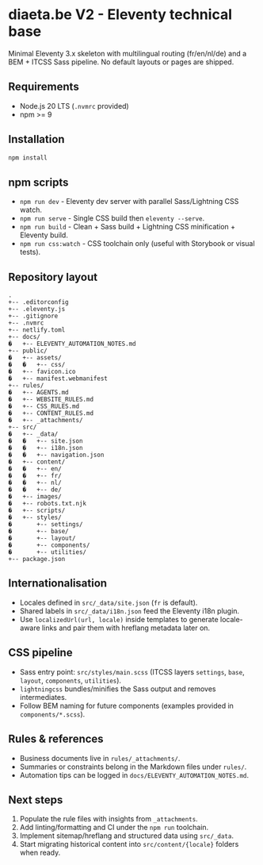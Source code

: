 # diaeta.be V2 - Eleventy technical base

Minimal Eleventy 3.x skeleton with multilingual routing (fr/en/nl/de) and a BEM + ITCSS Sass pipeline. No default layouts or pages are shipped.

## Requirements

- Node.js 20 LTS (`.nvmrc` provided)
- npm >= 9

## Installation

```bash
npm install
```

## npm scripts

- `npm run dev` - Eleventy dev server with parallel Sass/Lightning CSS watch.
- `npm run serve` - Single CSS build then `eleventy --serve`.
- `npm run build` - Clean + Sass build + Lightning CSS minification + Eleventy build.
- `npm run css:watch` - CSS toolchain only (useful with Storybook or visual tests).

## Repository layout

```
.
+-- .editorconfig
+-- .eleventy.js
+-- .gitignore
+-- .nvmrc
+-- netlify.toml
+-- docs/
�   +-- ELEVENTY_AUTOMATION_NOTES.md
+-- public/
�   +-- assets/
�   �   +-- css/
�   +-- favicon.ico
�   +-- manifest.webmanifest
+-- rules/
�   +-- AGENTS.md
�   +-- WEBSITE_RULES.md
�   +-- CSS_RULES.md
�   +-- CONTENT_RULES.md
�   +-- _attachments/
+-- src/
�   +-- _data/
�   �   +-- site.json
�   �   +-- i18n.json
�   �   +-- navigation.json
�   +-- content/
�   �   +-- en/
�   �   +-- fr/
�   �   +-- nl/
�   �   +-- de/
�   +-- images/
�   +-- robots.txt.njk
�   +-- scripts/
�   +-- styles/
�       +-- settings/
�       +-- base/
�       +-- layout/
�       +-- components/
�       +-- utilities/
+-- package.json
```

## Internationalisation

- Locales defined in `src/_data/site.json` (`fr` is default).
- Shared labels in `src/_data/i18n.json` feed the Eleventy i18n plugin.
- Use `localizedUrl(url, locale)` inside templates to generate locale-aware links and pair them with hreflang metadata later on.

## CSS pipeline

- Sass entry point: `src/styles/main.scss` (ITCSS layers `settings`, `base`, `layout`, `components`, `utilities`).
- `lightningcss` bundles/minifies the Sass output and removes intermediates.
- Follow BEM naming for future components (examples provided in `components/*.scss`).

## Rules & references

- Business documents live in `rules/_attachments/`.
- Summaries or constraints belong in the Markdown files under `rules/`.
- Automation tips can be logged in `docs/ELEVENTY_AUTOMATION_NOTES.md`.

## Next steps

1. Populate the rule files with insights from `_attachments`.
2. Add linting/formatting and CI under the `npm run` toolchain.
3. Implement sitemap/hreflang and structured data using `src/_data`.
4. Start migrating historical content into `src/content/{locale}` folders when ready.
